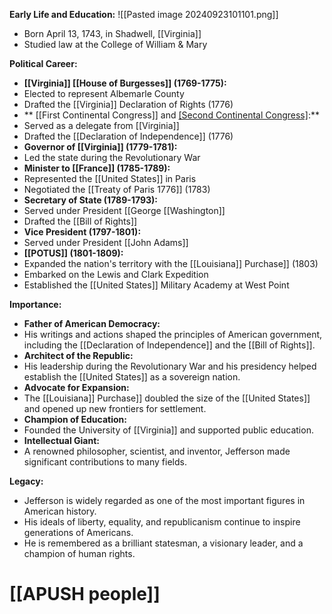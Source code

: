 
**Early Life and Education:**
![[Pasted image 20240923101101.png]]
* Born April 13, 1743, in Shadwell, [[Virginia]]
* Studied law at the College of William & Mary

**Political Career:**

* **[[Virginia]] [[House of Burgesses]] (1769-1775):**
 * Elected to represent Albemarle County
 * Drafted the [[Virginia]] Declaration of Rights (1776)
* ** [[First Continental Congress]] and [[Second Continental Congress]](1775-1776):**
 * Served as a delegate from [[Virginia]]
 * Drafted the [[Declaration of Independence]] (1776)
* **Governor of [[Virginia]] (1779-1781):**
 * Led the state during the Revolutionary War
* **Minister to [[France]] (1785-1789):**
 * Represented the [[United States]] in Paris
 * Negotiated the [[Treaty of Paris 1776]] (1783)
* **Secretary of State (1789-1793):**
 * Served under President [[George [[Washington]]
 * Drafted the [[Bill of Rights]]
* **Vice President (1797-1801):**
 * Served under President [[John Adams]]
* **[[POTUS]] (1801-1809):**
 * Expanded the nation's territory with the [[Louisiana]] Purchase]] (1803)
 * Embarked on the Lewis and Clark Expedition
 * Established the [[United States]] Military Academy at West Point

**Importance:**

* **Father of American Democracy:**
 * His writings and actions shaped the principles of American government, including the [[Declaration of Independence]] and the [[Bill of Rights]].
* **Architect of the Republic:**
 * His leadership during the Revolutionary War and his presidency helped establish the [[United States]] as a sovereign nation.
* **Advocate for Expansion:**
 * The [[Louisiana]] Purchase]] doubled the size of the [[United States]] and opened up new frontiers for settlement.
* **Champion of Education:**
 * Founded the University of [[Virginia]] and supported public education.
* **Intellectual Giant:**
 * A renowned philosopher, scientist, and inventor, Jefferson made significant contributions to many fields.

**Legacy:**

* Jefferson is widely regarded as one of the most important figures in American history.
* His ideals of liberty, equality, and republicanism continue to inspire generations of Americans.
* He is remembered as a brilliant statesman, a visionary leader, and a champion of human rights.
# [[APUSH people]]